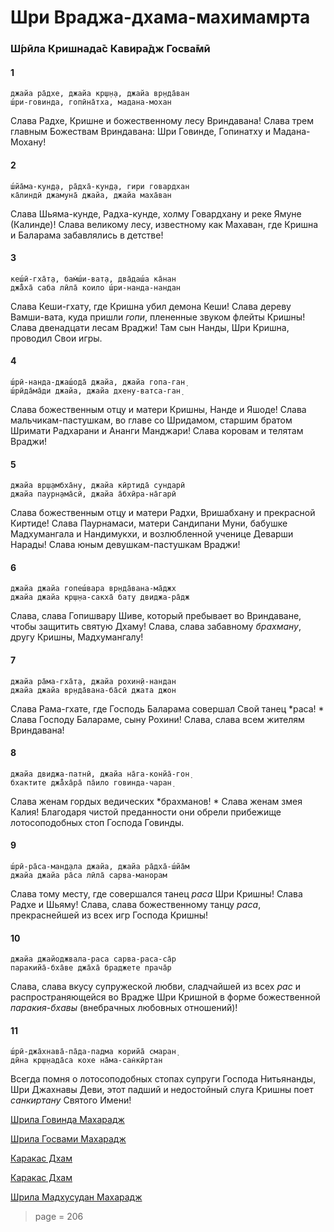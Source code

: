 # Шри Враджа-дхама-махимамрта

### Ш́рӣла Кришнада̄с Кавира̄дж Госва̄мӣ

#### 1

    джайа ра̄дхе, джайа кр̣ш̣н̣а, джайа вр̣нда̄ван
    ш́ри-говинда, гопӣна̄тха, мадана-мохан

Слава Радхе, Кришне и божественному лесу Вриндавана! Слава трем главным Божествам Вриндавана: Шри Говинде, Гопинатху и Мадана-Мохану!

#### 2

    ш́йа̄ма-кун̣д̣а, ра̄дха̄-кун̣д̣а, гири говардхан
    ка̄линдӣ джамуна̄ джайа, джайа маха̄ван

Слава Шьяма-кунде, Радха-кунде, холму Говардхану и реке Ямуне (Калинде)! Слава великому лесу, известному как Махаван, где Кришна и Баларама забавлялись в детстве!

#### 3

    кеш́ӣ-гха̄т̣а, бам̇ш́и-ват̣а, два̄даш́а ка̄нан
    джа̄̐ха̄ саба лӣла̄ коило ш́ри-нанда-нандан

Слава Кеши-гхату, где Кришна убил демона Кеши! Слава дереву Вамши-вата, куда пришли *гопи*, плененные звуком флейты Кришны! Слава двенадцати лесам Враджи! Там сын Нанды, Шри Кришна, проводил Свои игры.

#### 4

    ш́рӣ-нанда-джаш́ода̄ джайа, джайа гопа-ган̣
    ш́рӣда̄ма̄ди джайа, джайа дхену-ватса-ган̣

Слава божественным отцу и матери Кришны, Нанде и Яшоде! Слава мальчикам-пастушкам, во главе со Шридамом, старшим братом Шримати Радхарани и Ананги Манджари! Слава коровам и телятам Враджи!

#### 5

    джайа вр̣ш̣амбха̄ну, джайа кӣртида̄ сундарӣ
    джайа паурн̣ама̄сӣ, джайа а̄бхӣра-на̄гарӣ

Слава божественным отцу и матери Радхи, Вришабхану и прекрасной Киртиде! Слава Паурнамаси, матери Сандипани Муни, бабушке Мадхумангала и Нандимукхи, и возлюбленной ученице Деварши Нарады! Слава юным девушкам-пастушкам Враджи!

#### 6

    джайа джайа гопеш́вара вр̣нда̄вана-ма̄джх
    джайа джайа кр̣ш̣на-сакха̄ бат̣у двиджа-ра̄дж

Слава, слава Гопишвару Шиве, который пребывает во Вриндаване, чтобы защитить святую Дхаму! Слава, слава забавному *брахману*, другу Кришны, Мадхумангалу!

#### 7

    джайа ра̄ма-гха̄т̣а, джайа рохин̣ӣ-нандан
    джайа джайа вр̣нда̄вана-ба̄сӣ джата джон

Слава Рама-гхате, где Господь Баларама совершал Свой танец *раса! * Слава Господу Балараме, сыну Рохини! Слава, слава всем жителям Вриндавана!

#### 8

    джайа двиджа-патнӣ, джайа на̄га-конйа̄-гон̣
    бхактите джа̄̐ха̄ра̄ па̄ило говинда-чаран̣

Слава женам гордых ведических *брахманов! * Слава женам змея Калия! Благодаря чистой преданности они обрели прибежище лотосоподобных стоп Господа Говинды.

#### 9

    ш́рӣ-ра̄са-ман̣д̣ала джайа, джайа ра̄дха̄-ш́йа̄м
    джайа джайа ра̄са лӣла̄ сарва-манорам

Слава тому месту, где совершался танец *раса* Шри Кришны! Слава Радхе и Шьяму! Слава, слава божественному танцу *раса*, прекраснейшей из всех игр Господа Кришны!

#### 10

    джайа джайоджвала-раса сарва-раса-са̄р
    паракийа̄-бха̄ве джа̄ха̄ браджете прача̄р

Слава, слава вкусу супружеской любви, сладчайшей из всех *рас* и распространяющейся во Врадже Шри Кришной в форме божественной *паракия-бхавы* (внебрачных любовных отношений)!

#### 11

    ш́рӣ-джа̄хнава̄-па̄да-падма корийа̄ смаран̣
    дӣна кр̣ш̣нада̄са кохе на̄ма-сан̇кӣртан

Всегда помня о лотосоподобных стопах супруги Господа Нитьянанды, Шри Джахнавы Деви, этот падший и недостойный слуга Кришны поет *санкиртану* Святого Имени!


[Шрила Говинда Махарадж](https://soundcloud.com/bharatimaharaj/govinda-maharaj-jaya-radhe)

[Шрила Госвами Махарадж](https://soundcloud.com/bharatimaharaj/goswami-maharaj-jaya-radhe)

[Каракас Дхам](https://soundcloud.com/bharatimaharaj/shchsm-karakas-dzhaya-radxe-1)

[Каракас Дхам](https://soundcloud.com/bharatimaharaj/shchsm-karakas-dzhaya-radxe)

[Шрила Мадхусудан Махарадж](https://soundcloud.com/bharatimaharaj/madhusudan-maharaj-jaya-radhe)


> page = 206